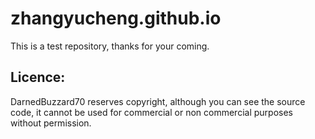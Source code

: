 # zhangyucheng.github.io
This is a test repository, thanks for your coming. 

## Licence:
DarnedBuzzard70 reserves copyright, although you can see the source code, it cannot be used for commercial or non commercial purposes without permission.
